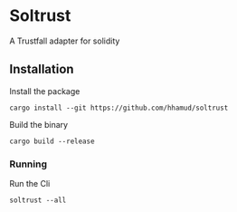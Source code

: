 # Soltrust

A Trustfall adapter for solidity

## Installation

Install the package

``` shell
cargo install --git https://github.com/hhamud/soltrust
```


Build the binary
``` shell
cargo build --release
```

### Running

Run the Cli
``` shell
soltrust --all
```
